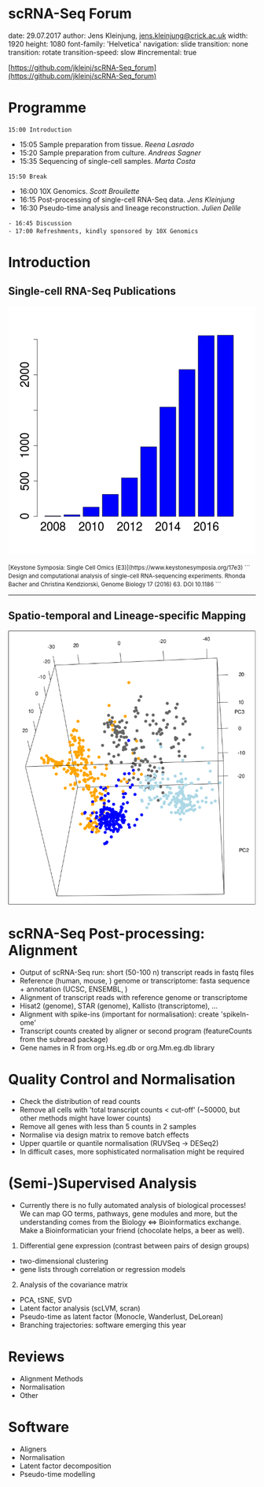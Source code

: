 
scRNA-Seq Forum
========================================================
date: 29.07.2017
author: Jens Kleinjung, jens.kleinjung@crick.ac.uk
width: 1920
height: 1080
font-family: 'Helvetica'
navigation: slide
transition: none
transition: rotate
transition-speed: slow
#incremental: true

[https://github.com/jkleinj/scRNA-Seq_forum](https://github.com/jkleinj/scRNA-Seq_forum)


Programme
========================================================

```
15:00 Introduction
```

- 15:05 Sample preparation from tissue. *Reena Lasrado*
- 15:20 Sample preparation from culture. *Andreas Sagner*
- 15:35 Sequencing of single-cell samples. *Marta Costa*

```
15:50 Break
```

- 16:00 10X Genomics. *Scott Brouilette*
- 16:15 Post-processing of single-cell RNA-Seq data. *Jens Kleinjung*
- 16:30 Pseudo-time analysis and lineage reconstruction. *Julien Delile*

```
- 16:45 Discussion
- 17:00 Refreshments, kindly sponsored by 10X Genomics
```


Introduction
========================================================
## Single-cell RNA-Seq Publications

![plot of chunk unnamed-chunk-1](scRNAseq_forum-figure/unnamed-chunk-1-1.png)

<small>
[Keystone Symposia: Single Cell Omics (E3)](https://www.keystonesymposia.org/17e3)
```
Design and computational analysis of single-cell RNA-sequencing experiments.
Rhonda Bacher and Christina Kendziorski, Genome Biology 17 (2016) 63.
DOI 10.1186
```
</small>

***

## Spatio-temporal and Lineage-specific Mapping
<img src="fig/Z_A_PCA.png" title="ENS cells" width="800px" />


scRNA-Seq Post-processing: Alignment
========================================================
- Output of scRNA-Seq run: short (50-100 n) transcript reads in fastq files
- Reference (human, mouse, ) genome or transcriptome: fasta sequence + annotation (UCSC, ENSEMBL, )
- Alignment of transcript reads with reference genome or transcriptome
- Hisat2 (genome), STAR (genome), Kallisto (transcriptome), ...
- Alignment with spike-ins (important for normalisation): create 'spikeIn-ome'
- Transcript counts created by aligner or second program (featureCounts from the subread package)
- Gene names in R from org.Hs.eg.db or org.Mm.eg.db library


Quality Control and Normalisation
========================================================
- Check the distribution of read counts
- Remove all cells with 'total transcript counts < cut-off'
  (~50000, but other methods might have lower counts)
- Remove all genes with less than 5 counts in 2 samples
- Normalise via design matrix to remove batch effects
- Upper quartile or quantile normalisation (RUVSeq -> DESeq2)
- In difficult cases, more sophisticated normalisation might be required


(Semi-)Supervised Analysis
========================================================
- Currently there is no fully automated analysis of biological processes!
  We can map GO terms, pathways, gene modules and more,
  but the understanding comes from the Biology <=> Bioinformatics exchange.
  Make a Bioinformatician your friend (chocolate helps, a beer as well).
  
1. Differential gene expression
  (contrast between pairs of design groups)
  - two-dimensional clustering
  - gene lists through correlation or regression models
2. Analysis of the covariance matrix
  - PCA, tSNE, SVD
  - Latent factor analysis (scLVM, scran)
  - Pseudo-time as latent factor (Monocle, Wanderlust, DeLorean)
  - Branching trajectories: software emerging this year


Reviews
========================================================
- Alignment Methods
- Normalisation
- Other


Software
========================================================
- Aligners
- Normalisation
- Latent factor decomposition
- Pseudo-time modelling

